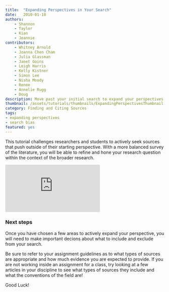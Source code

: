 ```yaml
---
title:  "Expanding Perspectives in Your Search"
date:   2010-01-10
authors: 
    - Shannon
    - Taylor
    - Kian
    - Jeannie
contributors:
    - Whitney Arnold
    - Joanna Chen Cham
    - Julia Glassman
    - Janet Goins
    - Leigh Harris
    - Kelly Kistner
    - Simon Lee
    - Nisha Moody
    - Renee
    - Annelie Rugg
    - Doug
description: Move past your initial search to expand your perspectives on your topic. 
thumbnail: /assets/tutorials/thumbnails/ExpandingPerspectivesThumbnail.png
category: Finding and Citing Sources
tags:
- expanding perspectives
- search bias
featured: yes
---
```


<p >This tutorial challenges researchers and students to actively seek sources that push outside of their starting perspective. With a more balanced survey of the literature, you will be able to refine and hone your research question within the context of the broader research.</p>

<div class="embed-responsive embed-responsive-16by9">
<iframe class="embed-responsive-item" src="https://www.youtube.com/embed/rx7RYxP6QM0" frameborder="0" allowfullscreen></iframe></div>
<!-- include embed-and-share-buttons.html ? -->

<h3 class="mt-3">Next steps</h3> 

<p> Once you have chosen a few areas to actively expand your perspective, you will need to make important decions about what to include and exclude from your search.<p>
<p> Be sure to refer to your assignment guidelines as to what types of sources are appropriate and how much evidence you are expected to provide. If you are not working inside an assignment for a class, try looking at a few articles in your discipline to see what types of sources they include and what the conventions of the field are!</p> 
<p> Good Luck! </p>

